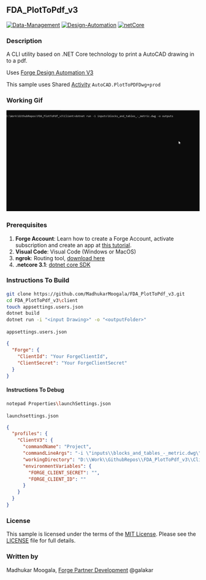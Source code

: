 ## FDA_PlotToPdf_v3

[![Data-Management](https://img.shields.io/badge/Data%20Management-v1-green.svg)](http://developer.autodesk.com/)
[![Design-Automation](https://img.shields.io/badge/Design%20Automation-v3-green.svg)](http://developer.autodesk.com/)
[![netCore](https://img.shields.io/badge/netcore-3.1-green)](https://dotnet.microsoft.com/download/dotnet-core/current/runtime)
### Description
A CLI utility based on .NET Core technology to print a AutoCAD drawing in to a pdf.

Uses [Forge Design Automation V3](https://forge.autodesk.com/en/docs/design-automation/v3)

This sample uses Shared [Activity](https://forge.autodesk.com/en/docs/design-automation/v3/developers_guide/basics/#typical-workflows) `AutoCAD.PlotToPDFDwg+prod`

### Working Gif

![MyGif](https://github.com/MadhukarMoogala/FDA_PlotToPdf_v3/blob/master/plottopdf.gif)


### Prerequisites
1. **Forge Account**: Learn how to create a Forge Account, activate subscription and create an app at [this tutorial](http://learnforge.autodesk.io/#/account/). 
2. **Visual Code**: Visual Code (Windows or MacOS)
3. **ngrok**: Routing tool, [download here](https://ngrok.com/)
4. **.netcore 3.1**: [dotnet core SDK](https://dotnet.microsoft.com/download/dotnet-core/current/runtime) 

### Instructions To Build

```bash
git clone https://github.com/MadhukarMoogala/FDA_PlotToPdf_v3.git
cd FDA_PlotToPdf_v3\client
touch appsettings.users.json
dotnet build
dotnet run -i "<input Drawing>" -o "<outputFolder>"
```
`appsettings.users.json`

```json
{
  "Forge": {
    "ClientId": "Your ForgeClientId",
    "ClientSecret": "Your ForgeClientSecret"
  }
}
```



#### Instructions To Debug

```bash
notepad Properties\launchSettings.json
```
`launchsettings.json`

```json
{
  "profiles": {
    "ClientV3": {
      "commandName": "Project",
      "commandLineArgs": "-i \"inputs\\blocks_and_tables_-_metric.dwg\" -o \"outputs\"",
      "workingDirectory": "D:\\Work\\GithubRepos\\FDA_PlotToPdf_v3\\Client",
      "environmentVariables": {
        "FORGE_CLIENT_SECRET": "",
        "FORGE_CLIENT_ID": ""
      }
    }
  }
}
```
### License
This sample is licensed under the terms of the [MIT License](http://opensource.org/licenses/MIT). Please see the [LICENSE](LICENSE) file for full details.

### Written by
Madhukar Moogala, [Forge Partner Development](http://forge.autodesk.com)  @galakar



